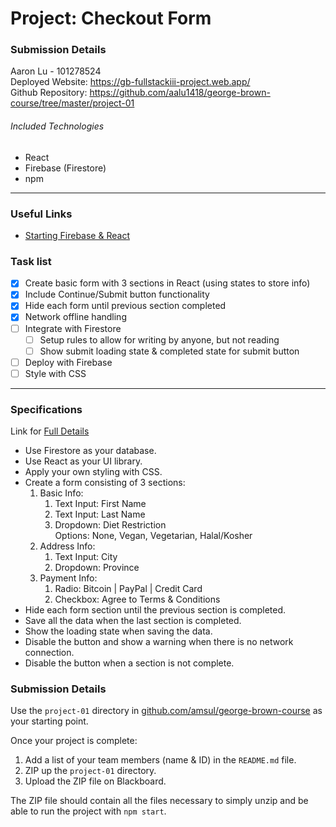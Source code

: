 # Project: Checkout Form
### Submission Details
Aaron Lu - 101278524  
Deployed Website:  https://gb-fullstackiii-project.web.app/  
Github Repository: https://github.com/aalu1418/george-brown-course/tree/master/project-01

###### Included Technologies
- React
- Firebase (Firestore)
- npm
---

### Useful Links
- [Starting Firebase & React](https://www.youtube.com/watch?v=mwNATxfUsgI)

### Task list
- [x] Create basic form with 3 sections in React (using states to store info)
- [x] Include Continue/Submit button functionality
- [x] Hide each form until previous section completed
- [x] Network offline handling
- [ ] Integrate with Firestore
  - [ ] Setup rules to allow for writing by anyone, but not reading
  - [ ] Show submit loading state & completed state for submit button
- [ ] Deploy with Firebase
- [ ] Style with CSS

---
### Specifications
Link for [Full Details](https://www.notion.so/Project-Checkout-Form-cc2deee7fee94165a5678ba5958242a7)
- Use Firestore as your database.
- Use React as your UI library.
- Apply your own styling with CSS.
- Create a form consisting of 3 sections:
    1. Basic Info:
        1. Text Input: First Name
        2. Text Input: Last Name
        3. Dropdown: Diet Restriction  
            Options: None, Vegan, Vegetarian, Halal/Kosher
    2. Address Info:
        1. Text Input: City
        2. Dropdown: Province
    3. Payment Info:
        1. Radio: Bitcoin | PayPal | Credit Card
        2. Checkbox: Agree to Terms & Conditions
- Hide each form section until the previous section is completed.
- Save all the data when the last section is completed.
- Show the loading state when saving the data.
- Disable the button and show a warning when there is no network connection.
- Disable the button when a section is not complete.

### Submission Details
Use the `project-01` directory in [github.com/amsul/george-brown-course](https://github.com/amsul/george-brown-course) as your starting point.

Once your project is complete:

1. Add a list of your team members (name & ID) in the `README.md` file.
2. ZIP up the `project-01` directory.
3. Upload the ZIP file on Blackboard.

The ZIP file should contain all the files necessary to simply unzip and be able to run the project with `npm start`.
